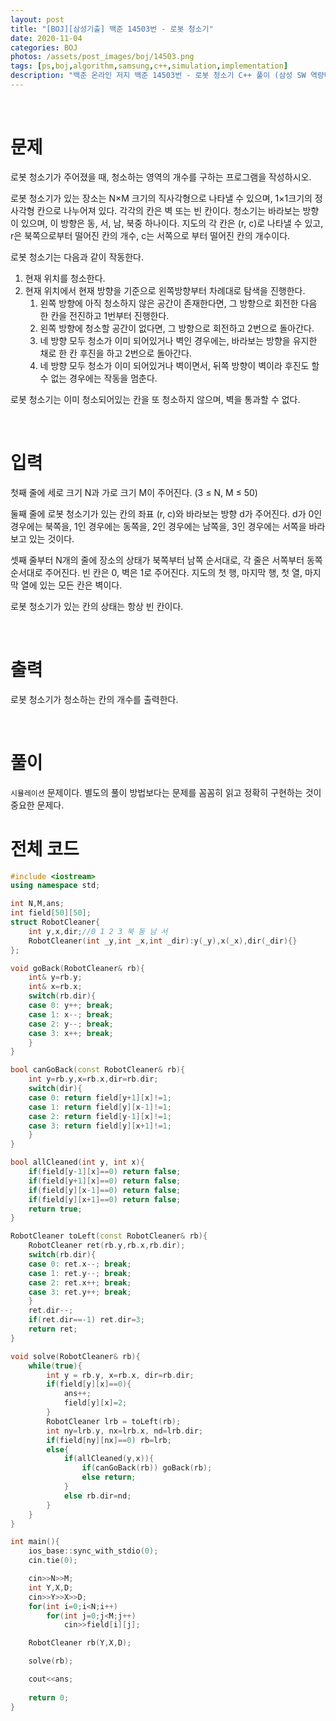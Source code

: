 ```yaml
---
layout: post
title: "[BOJ][삼성기출] 백준 14503번 - 로봇 청소기"
date: 2020-11-04
categories: BOJ
photos: /assets/post_images/boj/14503.png
tags: [ps,boj,algorithm,samsung,c++,simulation,implementation]
description: "백준 온라인 저지 백준 14503번 - 로봇 청소기 C++ 풀이 (삼성 SW 역량테스트 기출)"
---
```


<br>

# 문제

로봇 청소기가 주어졌을 때, 청소하는 영역의 개수를 구하는 프로그램을 작성하시오.

로봇 청소기가 있는 장소는 N×M 크기의 직사각형으로 나타낼 수 있으며, 1×1크기의 정사각형 칸으로 나누어져 있다. 각각의 칸은 벽 또는 빈 칸이다. 청소기는 바라보는 방향이 있으며, 이 방향은 동, 서, 남, 북중 하나이다. 지도의 각 칸은 (r, c)로 나타낼 수 있고, r은 북쪽으로부터 떨어진 칸의 개수, c는 서쪽으로 부터 떨어진 칸의 개수이다.

로봇 청소기는 다음과 같이 작동한다.

1. 현재 위치를 청소한다.
2. 현재 위치에서 현재 방향을 기준으로 왼쪽방향부터 차례대로 탐색을 진행한다.
    1. 왼쪽 방향에 아직 청소하지 않은 공간이 존재한다면, 그 방향으로 회전한 다음 한 칸을 전진하고 1번부터 진행한다.
    2. 왼쪽 방향에 청소할 공간이 없다면, 그 방향으로 회전하고 2번으로 돌아간다.
    3. 네 방향 모두 청소가 이미 되어있거나 벽인 경우에는, 바라보는 방향을 유지한 채로 한 칸 후진을 하고 2번으로 돌아간다.
    4. 네 방향 모두 청소가 이미 되어있거나 벽이면서, 뒤쪽 방향이 벽이라 후진도 할 수 없는 경우에는 작동을 멈춘다.

로봇 청소기는 이미 청소되어있는 칸을 또 청소하지 않으며, 벽을 통과할 수 없다.

<br>

# 입력

첫째 줄에 세로 크기 N과 가로 크기 M이 주어진다. (3 ≤ N, M ≤ 50)

둘째 줄에 로봇 청소기가 있는 칸의 좌표 (r, c)와 바라보는 방향 d가 주어진다. d가 0인 경우에는 북쪽을, 1인 경우에는 동쪽을, 2인 경우에는 남쪽을, 3인 경우에는 서쪽을 바라보고 있는 것이다.

셋째 줄부터 N개의 줄에 장소의 상태가 북쪽부터 남쪽 순서대로, 각 줄은 서쪽부터 동쪽 순서대로 주어진다. 빈 칸은 0, 벽은 1로 주어진다. 지도의 첫 행, 마지막 행, 첫 열, 마지막 열에 있는 모든 칸은 벽이다.

로봇 청소기가 있는 칸의 상태는 항상 빈 칸이다.

<br>

# 출력

로봇 청소기가 청소하는 칸의 개수를 출력한다.

<br>

# 풀이

`시뮬레이션` 문제이다. 별도의 풀이 방법보다는 문제를 꼼꼼히 읽고 정확히 구현하는 것이 중요한 문제다.


# 전체 코드

```c++
#include <iostream>
using namespace std;

int N,M,ans;
int field[50][50];
struct RobotCleaner{
	int y,x,dir;//0 1 2 3 북 동 남 서
	RobotCleaner(int _y,int _x,int _dir):y(_y),x(_x),dir(_dir){}
};

void goBack(RobotCleaner& rb){
	int& y=rb.y;
	int& x=rb.x;
	switch(rb.dir){
	case 0: y++; break;
	case 1: x--; break;
	case 2: y--; break;
	case 3: x++; break;
	}
}

bool canGoBack(const RobotCleaner& rb){
	int y=rb.y,x=rb.x,dir=rb.dir;
	switch(dir){
	case 0: return field[y+1][x]!=1;
	case 1: return field[y][x-1]!=1;
	case 2: return field[y-1][x]!=1;
	case 3: return field[y][x+1]!=1;
	}
}

bool allCleaned(int y, int x){
	if(field[y-1][x]==0) return false;
	if(field[y+1][x]==0) return false;
	if(field[y][x-1]==0) return false;
	if(field[y][x+1]==0) return false;
	return true;
}

RobotCleaner toLeft(const RobotCleaner& rb){
	RobotCleaner ret(rb.y,rb.x,rb.dir);
	switch(rb.dir){
	case 0: ret.x--; break;
	case 1: ret.y--; break;
	case 2: ret.x++; break;
	case 3: ret.y++; break;
	}
	ret.dir--;
	if(ret.dir==-1) ret.dir=3;
	return ret;
}

void solve(RobotCleaner& rb){
	while(true){
		int y = rb.y, x=rb.x, dir=rb.dir;
		if(field[y][x]==0){
			ans++;
			field[y][x]=2;
		}
		RobotCleaner lrb = toLeft(rb);
		int ny=lrb.y, nx=lrb.x, nd=lrb.dir;
		if(field[ny][nx]==0) rb=lrb;
		else{
			if(allCleaned(y,x)){
				if(canGoBack(rb)) goBack(rb);
				else return;
			}
			else rb.dir=nd;
		}
	}
}

int main(){
	ios_base::sync_with_stdio(0);
	cin.tie(0);

	cin>>N>>M;
	int Y,X,D;
	cin>>Y>>X>>D;
	for(int i=0;i<N;i++)
		for(int j=0;j<M;j++)
			cin>>field[i][j];

	RobotCleaner rb(Y,X,D);

	solve(rb);

	cout<<ans;
    
	return 0;
}
```